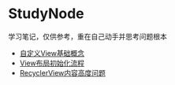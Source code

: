 # StudyNode

学习笔记，仅供参考，重在自己动手并思考问题根本

- [自定义View基础概念](https://github.com/Sum-sdl/StudyNode/blob/master/AndroidNode/%E8%87%AA%E5%AE%9A%E4%B9%89View%E5%9F%BA%E7%A1%80.md)
- [View布局初始化流程](https://github.com/Sum-sdl/StudyNode/blob/master/AndroidNode/View%20%E5%AE%9E%E4%BE%8B%E5%8C%96%E6%B5%81%E7%A8%8B%E4%BB%A5%E5%8F%8A%E7%9B%B8%E5%85%B3%E5%B1%9E%E6%80%A7%E8%AF%B4%E6%98%8E.md)
- [RecyclerView内容高度问题](https://github.com/Sum-sdl/StudyNode/blob/master/AndroidNode/RecyclerView%E5%86%85%E5%AE%B9%E9%AB%98%E5%BA%A6%E9%97%AE%E9%A2%98.md)